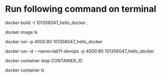 
# Run following command on terminal

docker build -t 101356047_hello_docker .

docker image ls

docker run -p 4000:80 101356047_hello_docker

docker run -d --name=lab11-devops -p 4000:80 101356047_hello_docker

docker container stop CONTAINER_ID

docker container ls